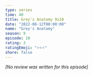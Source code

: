 ```yaml
---
type: series
time: 40
title: Grey's Anatomy 9x10
date: "2022-08-12T00:00:00"
name: "Grey's Anatomy"
season: 9
episode: 10
rating: 3
ratingEmoji: "⭐️⭐️⭐️"
share: false
---
```


*[No review was written for this episode]*